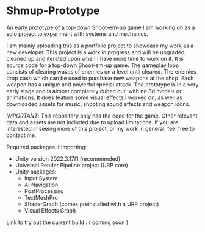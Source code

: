# Shmup-Prototype
An early prototype of a top-down Shoot-em-up game I am working on as a solo project to experiment with systems and mechanics.

I am mainly uploading this as a portfolio project to showcase my work as a new developer.
This project is a work in progress and will be upgraded, cleaned up and iterated upon when I have more time to work on it.
It is source code for a top-down Shoot-em-up game. The gameplay loop consists of clearing waves of enemies on a level until cleared. 
The enemies drop cash which can be used to purchase new weapons at the shop. Each weapon has a unique and powerful special attack.
The prototype is in a very early stage and is almost completely cubed out, with no 3d models or animations.
It does feature some visual effects I worked on, as well as downloaded assets for music, shooting sound effects and weapon icons.

*IMPORTANT*: This repository only has the code for the game. Other relevant data and assets are not included due to upload limitations. 
If you are interested in seeing more of this project, or my work in general, feel free to contact me.

Required packages if importing:
- Unity version 2022.3.17f1 (recommended)
- Universal Render Pipeline project (URP core)
- Unity packages:
    - Input System
    - AI Navigation
    - PostProcessing
    - TextMeshPro
    - ShaderGraph (comes preinstalled with a URP project)
    - Visual Effects Graph


Link to try out the current build :
( coming soon )

